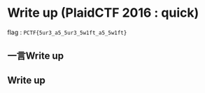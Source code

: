 # Write up (PlaidCTF 2016 : quick)

flag : `PCTF{5ur3_a5_5ur3_5w1ft_a5_5w1ft}`

## 一言Write up

## Write up


